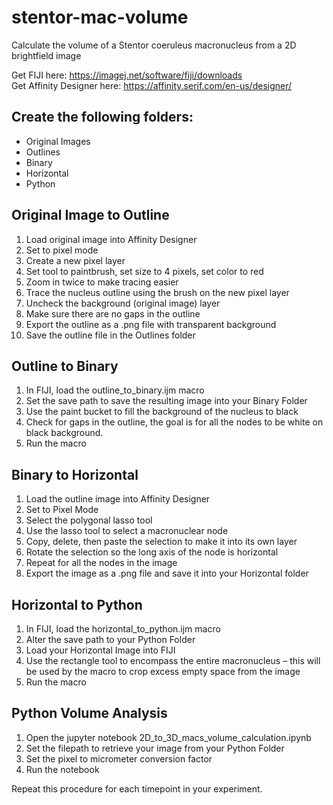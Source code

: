 # stentor-mac-volume
Calculate the volume of a Stentor coeruleus macronucleus from a 2D brightfield image

Get FIJI here: https://imagej.net/software/fiji/downloads <br>
Get Affinity Designer here: https://affinity.serif.com/en-us/designer/

## Create the following folders:
* Original Images
*	Outlines
* Binary
* Horizontal
* Python

## Original Image to Outline
1.	Load original image into Affinity Designer
2.	Set to pixel mode
3.	Create a new pixel layer
4.	Set tool to paintbrush, set size to 4 pixels, set color to red
5.	Zoom in twice to make tracing easier
6.	Trace the nucleus outline using the brush on the new pixel layer
7.	Uncheck the background (original image) layer
8.	Make sure there are no gaps in the outline
9.	Export the outline as a .png file with transparent background
10.	Save the outline file in the Outlines folder

## Outline to Binary
1.	In FIJI, load the outline_to_binary.ijm macro
2.	Set the save path to save the resulting image into your Binary Folder
3.	Use the paint bucket to fill the background of the nucleus to black
4.	Check for gaps in the outline, the goal is for all the nodes to be white on black background.
5.	Run the macro

## Binary to Horizontal
1.	Load the outline image into Affinity Designer
2.	Set to Pixel Mode
3.	Select the polygonal lasso tool
4.	Use the lasso tool to select a macronuclear node
5.	Copy, delete, then paste the selection to make it into its own layer
6.	Rotate the selection so the long axis of the node is horizontal
7.	Repeat for all the nodes in the image
8.	Export the image as a .png file and save it into your Horizontal folder

## Horizontal to Python
1.	In FIJI, load the horizontal_to_python.ijm macro
2.	Alter the save path to your Python Folder
3.	Load your Horizontal Image into FIJI
4.	Use the rectangle tool to encompass the entire macronucleus – this will be used by the macro to crop excess empty space from the image 
5.	Run the macro

## Python Volume Analysis
1.	Open the jupyter notebook 2D_to_3D_macs_volume_calculation.ipynb
2.	Set the filepath to retrieve your image from your Python Folder
3.	Set the pixel to micrometer conversion factor
4.	Run the notebook

Repeat this procedure for each timepoint in your experiment.

